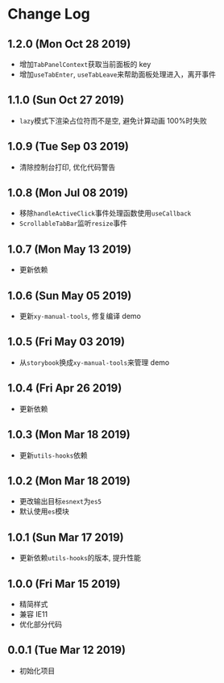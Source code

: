 # Change Log

## 1.2.0 (Mon Oct 28 2019)

-   增加`TabPanelContext`获取当前面板的 key
-   增加`useTabEnter`, `useTabLeave`来帮助面板处理进入，离开事件

## 1.1.0 (Sun Oct 27 2019)

-   `lazy`模式下渲染占位符而不是空, 避免计算动画 100%时失败

## 1.0.9 (Tue Sep 03 2019)

-   清除控制台打印, 优化代码警告

## 1.0.8 (Mon Jul 08 2019)

-   移除`handleActiveClick`事件处理函数使用`useCallback`
-   `ScrollableTabBar`监听`resize`事件

## 1.0.7 (Mon May 13 2019)

-   更新依赖

## 1.0.6 (Sun May 05 2019)

-   更新`xy-manual-tools`, 修复编译 demo

## 1.0.5 (Fri May 03 2019)

-   从`storybook`换成`xy-manual-tools`来管理 demo

## 1.0.4 (Fri Apr 26 2019)

-   更新依赖

## 1.0.3 (Mon Mar 18 2019)

-   更新`utils-hooks`依赖

## 1.0.2 (Mon Mar 18 2019)

-   更改输出目标`esnext`为`es5`
-   默认使用`es`模块

## 1.0.1 (Sun Mar 17 2019)

-   更新依赖`utils-hooks`的版本, 提升性能

## 1.0.0 (Fri Mar 15 2019)

-   精简样式
-   兼容 IE11
-   优化部分代码

## 0.0.1 (Tue Mar 12 2019)

-   初始化项目
